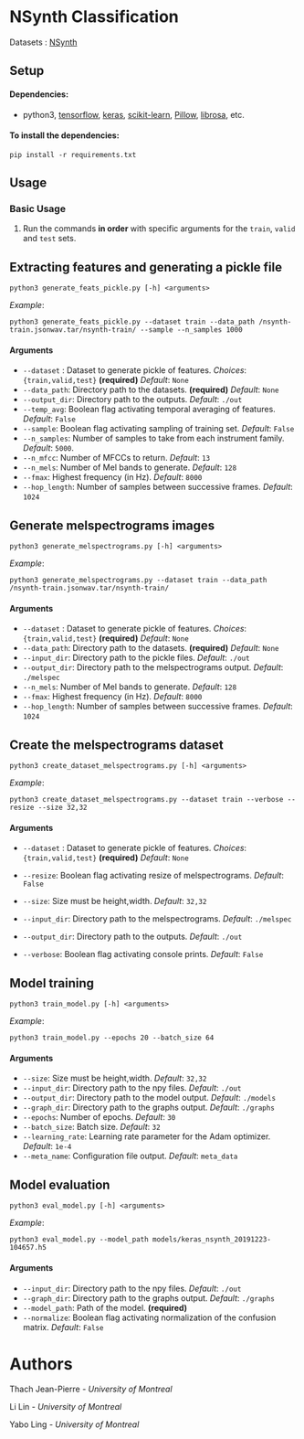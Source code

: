 # NSynth Classification


Datasets : [NSynth](https://magenta.tensorflow.org/datasets/nsynth#files)

## Setup
#### Dependencies:
* python3, [tensorflow](https://github.com/tensorflow/tensorflow), [keras](https://github.com/keras-team/keras), [scikit-learn](https://github.com/scikit-learn/scikit-learn), [Pillow](https://github.com/python-pillow/Pillow), [librosa](https://github.com/librosa/librosa), etc.

#### To install the dependencies:
```
pip install -r requirements.txt
```

## Usage
### Basic Usage

1. Run the commands **in order** with specific arguments for the `train`, `valid` and `test` sets.

## Extracting features and generating a pickle file 
```
python3 generate_feats_pickle.py [-h] <arguments> 
```
*Example*:
```
python3 generate_feats_pickle.py --dataset train --data_path /nsynth-train.jsonwav.tar/nsynth-train/ --sample --n_samples 1000
```

#### Arguments
* `--dataset` : Dataset to generate pickle of features. *Choices*: `{train,valid,test}` **(required)** *Default*: `None`
* `--data_path`: Directory path to the datasets. **(required)** *Default*: `None`
* `--output_dir`: Directory path to the outputs. *Default*: `./out`
* `--temp_avg`: Boolean flag activating temporal averaging of features. *Default*: `False`
* `--sample`: Boolean flag activating sampling of training set.  *Default*: `False`
* `--n_samples`: Number of samples to take from each instrument family.  *Default*: `5000`.
* `--n_mfcc`: Number of MFCCs to return.  *Default*: `13`
* `--n_mels`: Number of Mel bands to generate.  *Default*: `128`
* `--fmax`: Highest frequency (in Hz).  *Default*: `8000`
* `--hop_length`: Number of samples between successive frames.  *Default*: `1024`

## Generate melspectrograms images
```
python3 generate_melspectrograms.py [-h] <arguments> 
```
*Example*:
```
python3 generate_melspectrograms.py --dataset train --data_path /nsynth-train.jsonwav.tar/nsynth-train/
```

#### Arguments
* `--dataset` : Dataset to generate pickle of features. *Choices*: `{train,valid,test}` **(required)** *Default*: `None`
* `--data_path`: Directory path to the datasets. **(required)** *Default*: `None`
* `--input_dir`: Directory path to the pickle files. *Default*: `./out`
* `--output_dir`: Directory path to the melspectrograms output. *Default*: `./melspec`
* `--n_mels`: Number of Mel bands to generate.  *Default*: `128`
* `--fmax`: Highest frequency (in Hz).  *Default*: `8000`
* `--hop_length`: Number of samples between successive frames.  *Default*: `1024`

## Create the melspectrograms dataset
```
python3 create_dataset_melspectrograms.py [-h] <arguments> 
```
*Example*:
```
python3 create_dataset_melspectrograms.py --dataset train --verbose --resize --size 32,32
```

#### Arguments
* `--dataset` : Dataset to generate pickle of features. *Choices*: `{train,valid,test}` **(required)** *Default*: `None`
* `--resize`: Boolean flag activating resize of melspectrograms. *Default*: `False`
* `--size`: Size must be height,width.  *Default*: `32,32`
* `--input_dir`: Directory path to the melspectrograms. *Default*: `./melspec`
* `--output_dir`: Directory path to the outputs. *Default*: `./out`

* `--verbose`: Boolean flag activating console prints.  *Default*: `False`


## Model training
```
python3 train_model.py [-h] <arguments> 
```
*Example*:
```
python3 train_model.py --epochs 20 --batch_size 64
```

#### Arguments
* `--size`: Size must be height,width.  *Default*: `32,32`
* `--input_dir`: Directory path to the npy files. *Default*: `./out`
* `--output_dir`: Directory path to the model output. *Default*: `./models`
* `--graph_dir`: Directory path to the graphs output. *Default*: `./graphs`
* `--epochs`: Number of epochs.  *Default*: `30`
* `--batch_size`: Batch size.  *Default*: `32`
* `--learning_rate`:  Learning rate parameter for the Adam optimizer. *Default*: `1e-4`
* `--meta_name`: Configuration file output.  *Default*: `meta_data`


## Model evaluation
```
python3 eval_model.py [-h] <arguments> 
```
*Example*:
```
python3 eval_model.py --model_path models/keras_nsynth_20191223-104657.h5
```

#### Arguments
* `--input_dir`: Directory path to the npy files. *Default*: `./out`
* `--graph_dir`: Directory path to the graphs output. *Default*: `./graphs`
* `--model_path`:  Path of the model. **(required)**
* `--normalize`: Boolean flag activating normalization of the confusion matrix.  *Default*: `False`


# Authors 
Thach Jean-Pierre *- University of Montreal*

Li Lin *- University of Montreal*

Yabo Ling *- University of Montreal*

